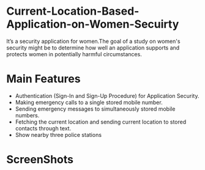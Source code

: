 # Current-Location-Based-Application-on-Women-Secuirty
It’s a security application for women.The goal of a study on women's security might be to determine how well an application supports and protects women in potentially harmful circumstances.

# Main Features

- Authentication (Sign-In and Sign-Up Procedure) for Application Security.
- Making emergency calls to a single stored mobile number.
- Sending emergency messages to simultaneously stored mobile numbers.
- Fetching the current location and sending current location to stored contacts through text.
- Show nearby three police stations

# ScreenShots


